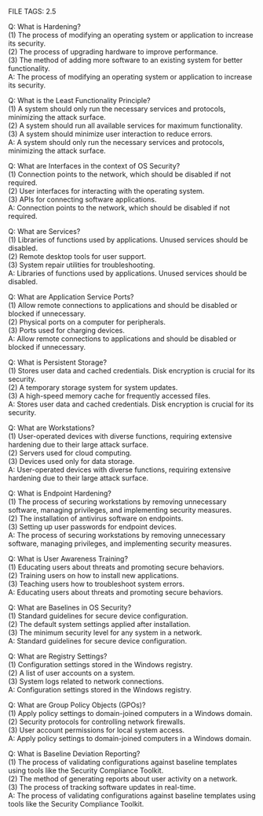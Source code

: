 FILE TAGS: 2.5

Q: What is Hardening?  
(1) The process of modifying an operating system or application to increase its security.  
(2) The process of upgrading hardware to improve performance.  
(3) The method of adding more software to an existing system for better functionality.  
A: The process of modifying an operating system or application to increase its security.
<!--ID: 1723959459311-->


Q: What is the Least Functionality Principle?  
(1) A system should only run the necessary services and protocols, minimizing the attack surface.  
(2) A system should run all available services for maximum functionality.  
(3) A system should minimize user interaction to reduce errors.  
A: A system should only run the necessary services and protocols, minimizing the attack surface.
<!--ID: 1723959459315-->


Q: What are Interfaces in the context of OS Security?  
(1) Connection points to the network, which should be disabled if not required.  
(2) User interfaces for interacting with the operating system.  
(3) APIs for connecting software applications.  
A: Connection points to the network, which should be disabled if not required.
<!--ID: 1723959459317-->


Q: What are Services?  
(1) Libraries of functions used by applications. Unused services should be disabled.  
(2) Remote desktop tools for user support.  
(3) System repair utilities for troubleshooting.  
A: Libraries of functions used by applications. Unused services should be disabled.
<!--ID: 1723959459318-->


Q: What are Application Service Ports?  
(1) Allow remote connections to applications and should be disabled or blocked if unnecessary.  
(2) Physical ports on a computer for peripherals.  
(3) Ports used for charging devices.  
A: Allow remote connections to applications and should be disabled or blocked if unnecessary.
<!--ID: 1723959459320-->


Q: What is Persistent Storage?  
(1) Stores user data and cached credentials. Disk encryption is crucial for its security.  
(2) A temporary storage system for system updates.  
(3) A high-speed memory cache for frequently accessed files.  
A: Stores user data and cached credentials. Disk encryption is crucial for its security.
<!--ID: 1723959459322-->


Q: What are Workstations?  
(1) User-operated devices with diverse functions, requiring extensive hardening due to their large attack surface.  
(2) Servers used for cloud computing.  
(3) Devices used only for data storage.  
A: User-operated devices with diverse functions, requiring extensive hardening due to their large attack surface.
<!--ID: 1723959459324-->


Q: What is Endpoint Hardening?  
(1) The process of securing workstations by removing unnecessary software, managing privileges, and implementing security measures.  
(2) The installation of antivirus software on endpoints.  
(3) Setting up user passwords for endpoint devices.  
A: The process of securing workstations by removing unnecessary software, managing privileges, and implementing security measures.
<!--ID: 1723959459325-->


Q: What is User Awareness Training?  
(1) Educating users about threats and promoting secure behaviors.  
(2) Training users on how to install new applications.  
(3) Teaching users how to troubleshoot system errors.  
A: Educating users about threats and promoting secure behaviors.
<!--ID: 1723959459327-->


Q: What are Baselines in OS Security?  
(1) Standard guidelines for secure device configuration.  
(2) The default system settings applied after installation.  
(3) The minimum security level for any system in a network.  
A: Standard guidelines for secure device configuration.
<!--ID: 1723959459328-->


Q: What are Registry Settings?  
(1) Configuration settings stored in the Windows registry.  
(2) A list of user accounts on a system.  
(3) System logs related to network connections.  
A: Configuration settings stored in the Windows registry.
<!--ID: 1723959459330-->


Q: What are Group Policy Objects (GPOs)?  
(1) Apply policy settings to domain-joined computers in a Windows domain.  
(2) Security protocols for controlling network firewalls.  
(3) User account permissions for local system access.  
A: Apply policy settings to domain-joined computers in a Windows domain.
<!--ID: 1723959459332-->


Q: What is Baseline Deviation Reporting?  
(1) The process of validating configurations against baseline templates using tools like the Security Compliance Toolkit.  
(2) The method of generating reports about user activity on a network.  
(3) The process of tracking software updates in real-time.  
A: The process of validating configurations against baseline templates using tools like the Security Compliance Toolkit.
<!--ID: 1723959459333-->
